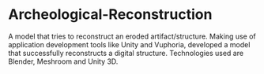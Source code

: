 # Archeological-Reconstruction
A model that tries to reconstruct an eroded artifact/structure.
Making use of application development tools like Unity and Vuphoria, developed a model
that successfully reconstructs a digital structure.
Technologies used are Blender, Meshroom and Unity 3D.
